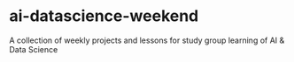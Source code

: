 # ai-datascience-weekend
A collection of weekly projects and lessons for study group learning of AI &amp; Data Science
